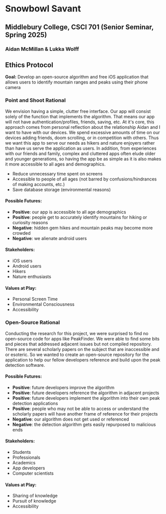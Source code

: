 # Snowbowl Savant
## Middlebury College, CSCI 701 (Senior Seminar, Spring 2025)
### Aidan McMillan & Lukka Wolff

## Ethics Protocol

**Goal:** Develop an open-source algorithm and free iOS application that allows users to identify mountain ranges and peaks using their phone camera

### Point and Shoot Rational
We envision having a simple, clutter free interface. Our app will consist solely of the function that implements the algorithm. That means our app will not have authentication/profiles, friends, saving, etc. At it's core, this approach comes from personal reflection about the relationship Aidan and I want to have with our devices. We spend excessive amounts of time on our devices adding friends, doom scrolling, or in competition with others. Thus we want this app to serve our needs as hikers and nature enjoyers rather than have us serve the application as users. In addition, from experiences with our friends and family, complex and cluttered apps often elude older and younger generations, so having the app be as simple as it is also makes it more accessible to all ages and demographics.
- Reduce unnecessary time spent on screens
- Accessible to people of all ages (not barred by confusions/hindrances of making accounts, etc.)
- Save database storage (environmental reasons)

#### Possible Futures:
- **Positive**: our app is accessible to all age demographics
- **Positive**: people get to accurately identify mountains for hiking or curiosity reasons
- **Negative**: hidden gem hikes and mountain peaks may become more crowded
- **Negative**: we alienate android users

#### Stakeholders:
- iOS users
- Android users
- Hikers
- Nature enthusiasts

#### Values at Play:
- Personal Screen Time
- Environmental Consciousness
- Accessibility

### Open-Source Rational
Conducting the research for this project, we were surprised to find no open-source code for apps like PeakFinder. We were able to find some bits and pieces that addressed adjacent issues but not compiled repository. There are several scholarly papers on the subject that are inaccessible and or esoteric. So we wanted to create an open-source repository for the application to help our fellow developers reference and build upon the peak detection software.

#### Possible Futures:
- **Positive**: future developers improve the algorithm
- **Positive**: future developers reference the algorithm in adjacent projects
- **Positive**: future developers implement the algorithm into their own peak detection applications
- **Positive**: people who may not be able to access or understand the scholarly papers will have another frame of reference for their projects
- **Negative**: our algorithm does not get used or referenced
- **Negative**: the detection algorithm gets easily repurposed to malicious ends

#### Stakeholders:
- Students
- Professionals
- Academics
- App developers
- Computer scientists

#### Values at Play:
- Sharing of knowledge
- Pursuit of knowledge
- Accessibility
